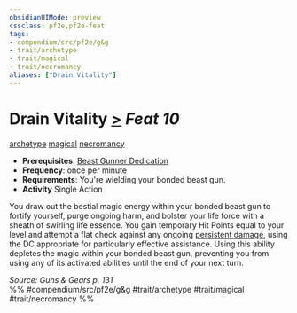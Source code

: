 ```yaml
---
obsidianUIMode: preview
cssclass: pf2e,pf2e-feat
tags:
- compendium/src/pf2e/g&g
- trait/archetype
- trait/magical
- trait/necromancy
aliases: ["Drain Vitality"]
---
```

# Drain Vitality  [>](../../Rules/core-rulebook/chapter-9-playing-the-game.md#Actions "Single Action") *Feat 10*  
[archetype](../../Rules/traits/archetype.md)  [magical](../../Rules/traits/magical.md)  [necromancy](../../Rules/traits/necromancy.md)  

- **Prerequisites**: [Beast Gunner Dedication](beast-gunner-dedication-g-g.md)
- **Frequency**: once per minute
- **Requirements**: You're wielding your bonded beast gun.
- **Activity** Single Action

You draw out the bestial magic energy within your bonded beast gun to fortify yourself, purge ongoing harm, and bolster your life force with a sheath of swirling life essence. You gain temporary Hit Points equal to your level and attempt a flat check against any ongoing [persistent damage](../../Rules/conditions.md#Persistent%20Damage), using the DC appropriate for particularly effective assistance. Using this ability depletes the magic within your bonded beast gun, preventing you from using any of its activated abilities until the end of your next turn.

*Source: Guns & Gears p. 131*  
%% #compendium/src/pf2e/g&g #trait/archetype #trait/magical #trait/necromancy %%